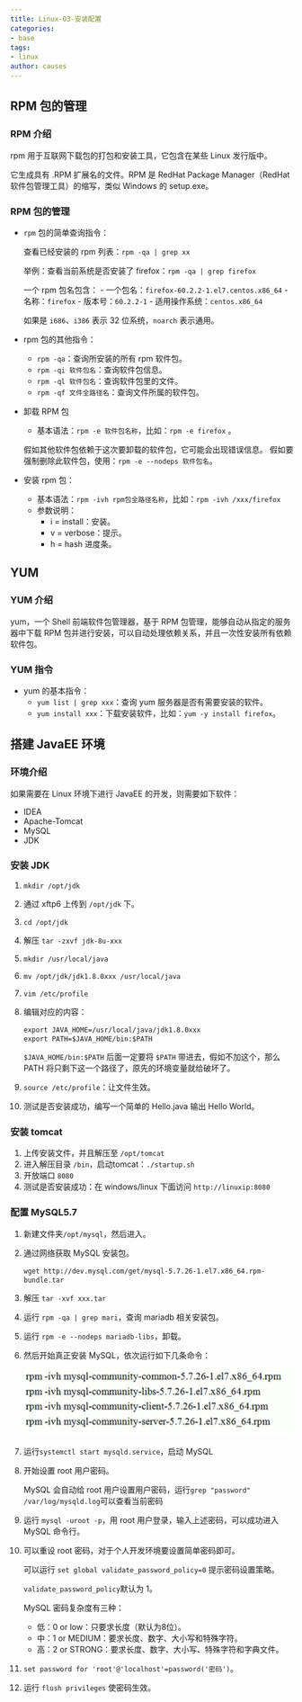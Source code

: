 ```yaml
---
title: Linux-03-安装配置
categories:
- base
tags:
- linux
author: causes
---
```


## RPM 包的管理

### RPM 介绍

rpm 用于互联网下载包的打包和安装工具，它包含在某些 Linux 发行版中。

它生成具有 .RPM 扩展名的文件。RPM 是 RedHat Package Manager（RedHat 软件包管理工具）的缩写，类似 Windows 的 setup.exe。

### RPM 包的管理

- `rpm` 包的简单查询指令：

    查看已经安装的 rpm 列表：`rpm -qa | grep xx`

    举例：查看当前系统是否安装了 firefox：`rpm -qa | grep firefox`

    一个 rpm 包名包含：
        - 一个包名：`firefox-60.2.2-1.el7.centos.x86_64`
        - 名称：`firefox`
        - 版本号：`60.2.2-1`
        - 适用操作系统：`centos.x86_64`

    如果是 `i686`、`i386` 表示 32 位系统，`noarch` 表示通用。

- rpm 包的其他指令：
    - `rpm -qa`：查询所安装的所有 rpm 软件包。
    - `rpm -qi 软件包名`：查询软件包信息。
    - `rpm -ql 软件包名`：查询软件包里的文件。
    - `rpm -qf 文件全路径名`：查询文件所属的软件包。

- 卸载 RPM 包
    - 基本语法：`rpm -e 软件包名称`，比如：`rpm -e firefox` 。

    假如其他软件包依赖于这次要卸载的软件包，它可能会出现错误信息。
    假如要强制删除此软件包，使用：`rpm -e --nodeps 软件包名`。

- 安装 rpm 包：
  - 基本语法：`rpm -ivh rpm包全路径名称`，比如：`rpm -ivh /xxx/firefox`
  - 参数说明：
    - i = install：安装。
    - v = verbose：提示。
    - h = hash 进度条。

## YUM

### YUM 介绍

yum，一个 Shell 前端软件包管理器，基于 RPM 包管理，能够自动从指定的服务器中下载 RPM 包并进行安装，可以自动处理依赖关系，并且一次性安装所有依赖软件包。

### YUM 指令

- yum 的基本指令：
  - `yum list | grep xxx`：查询 yum 服务器是否有需要安装的软件。
  - `yum install xxx`：下载安装软件，比如：`yum -y install firefox`。

## 搭建 JavaEE 环境

### 环境介绍

如果需要在 Linux 环境下进行 JavaEE 的开发，则需要如下软件：

- IDEA
- Apache-Tomcat
- MySQL
- JDK

### 安装 JDK

1. `mkdir /opt/jdk`
1. 通过 xftp6 上传到 `/opt/jdk` 下。
1. `cd /opt/jdk`
1. 解压 `tar -zxvf jdk-8u-xxx`
1. `mkdir /usr/local/java`
1. `mv /opt/jdk/jdk1.8.0xxx /usr/local/java`
1. `vim /etc/profile`
1. 编辑对应的内容：

    ```shell
    export JAVA_HOME=/usr/local/java/jdk1.8.0xxx
    export PATH=$JAVA_HOME/bin:$PATH
    ```

    `$JAVA_HOME/bin:$PATH` 后面一定要将 `$PATH` 带进去，假如不加这个，那么 PATH 将只剩下这一个路径了，原先的环境变量就给破坏了。

1. `source /etc/profile`：让文件生效。
1. 测试是否安装成功，编写一个简单的 Hello.java 输出 Hello World。

### 安装 tomcat

1. 上传安装文件，并且解压至 `/opt/tomcat`
1. 进入解压目录 `/bin`，启动tomcat：`./startup.sh`
1. 开放端口 `8080`
1. 测试是否安装成功：在 windows/linux 下面访问 `http://linuxip:8080`

### 配置 MySQL5.7

1. 新建文件夹`/opt/mysql`，然后进入。
1. 通过网络获取 MySQL 安装包。

    ```shell
    wget http://dev.mysql.com/get/mysql-5.7.26-1.el7.x86_64.rpm-bundle.tar
    ```

1. 解压 `tar -xvf xxx.tar`
1. 运行 `rpm -qa | grep mari`，查询 mariadb 相关安装包。
1. 运行 `rpm -e --nodeps mariadb-libs`，卸载。
1. 然后开始真正安装 MySQL，依次运行如下几条命令：

    ![2021-08-16-22-08-03](./images/2021-08-16-22-08-03.png)

1. 运行`systemctl start mysqld.service`，启动 MySQL
1. 开始设置 root 用户密码。

    MySQL 会自动给 root 用户设置用户密码，运行`grep "password" /var/log/mysqld.log`可以查看当前密码

1. 运行 `mysql -uroot -p`，用 root 用户登录，输入上述密码，可以成功进入 MySQL 命令行。
1. 可以重设 root 密码，对于个人开发环境要设置简单密码即可。

    可以运行 `set global validate_password_policy=0` 提示密码设置策略。

    `validate_password_policy`默认为 1。

    MySQL 密码复杂度有三种：

    - 低：0 or low：只要求长度（默认为8位）。
    - 中：1 or MEDIUM：要求长度、数字、大小写和特殊字符。
    - 高：2 or STRONG：要求长度、数字、大小写、特殊字符和字典文件。

1. `set password for 'root'@'localhost'=password('密码')`。
1. 运行 `flush privileges` 使密码生效。
